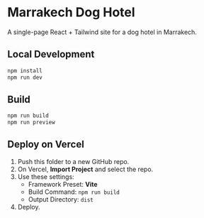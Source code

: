# Marrakech Dog Hotel

A single-page React + Tailwind site for a dog hotel in Marrakech.

## Local Development

```bash
npm install
npm run dev
```

## Build

```bash
npm run build
npm run preview
```

## Deploy on Vercel

1. Push this folder to a new GitHub repo.
2. On Vercel, **Import Project** and select the repo.
3. Use these settings:
   - Framework Preset: **Vite**
   - Build Command: `npm run build`
   - Output Directory: `dist`
4. Deploy.

